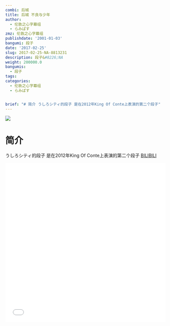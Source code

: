 ```yaml
---
combi: 后城
title: 后城 不良与少年
author:
  - 伦敦之心字幕组
  - らみぱす
zmz: 伦敦之心字幕组
publishdate: '2001-01-03'
bangumi: 段子
date: '2017-02-25'
slug: 2017-02-25-NA-8813231
description: 段子&#8226;NA
weight: 200000.0
bangumis:
  - 段子
tags:
categories:
  - 伦敦之心字幕组
  - らみぱす


brief: "# 简介 うしろシティ的段子 是在2012年King Of Conte上表演的第二个段子"
---
```

![](https://i.imgur.com/YWBsw5c.png)
# 简介  
うしろシティ的段子 是在2012年King Of Conte上表演的第二个段子
  [BILIBILI](https://www.bilibili.com/video/av8813231/)

<div class="vcontainer"><div class="vcontainer">  <iframe class='video' class='video' src="//www.bilibili.com/blackboard/player.html?aid=8813231" width="100%" height="500" frameborder="0" allowfullscreen="allowfullscreen"></iframe></div></div>
